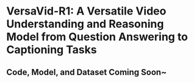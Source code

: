 # VersaVid-R1: A Versatile Video Understanding and Reasoning Model from Question Answering to Captioning Tasks
## Code, Model, and Dataset Coming Soon~

